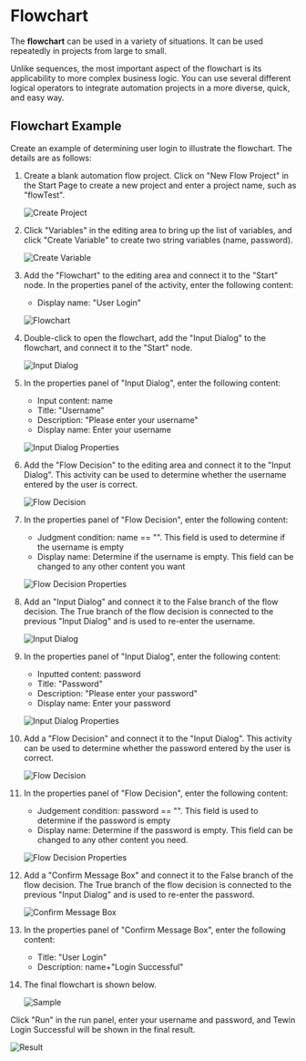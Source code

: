 # Flowchart

The **flowchart** can be used in a variety of situations. It can be used repeatedly in projects from large to small.

Unlike sequences, the most important aspect of the flowchart is its applicability to more complex business logic. You can use several different logical operators to integrate automation projects in a more diverse, quick, and easy way.

## Flowchart Example

Create an example of determining user login to illustrate the flowchart. The details are as follows:

1. Create a blank automation flow project. Click on "New Flow Project" in the Start Page to create a new project and enter a project name, such as "flowTest".
   
    ![Create Project](https://docimages.blob.core.chinacloudapi.cn/images/Studio/typeOfWorkflow/createiteminflow20201019.png)

2. Click "Variables" in the editing area to bring up the list of variables, and click "Create Variable" to create two string variables (name, password).
   
    ![Create Variable](https://docimages.blob.core.chinacloudapi.cn/images/Studio/typeOfWorkflow/flow-createVariables.png)

3. Add the "Flowchart" to the editing area and connect it to the "Start" node. In the properties panel of the activity, enter the following content:
   
   * Display name: "User Login"
   
    ![Flowchart](https://docimages.blob.core.chinacloudapi.cn/images/Studio/typeOfWorkflow/flowchartinitem20201019.png)

4. Double-click to open the flowchart, add the "Input Dialog" to the flowchart, and connect it to the "Start" node.
   
    ![Input Dialog](https://docimages.blob.core.chinacloudapi.cn/images/Studio/typeOfWorkflow/inputboxinflowchart20201019.png)

5. In the properties panel of "Input Dialog", enter the following content:
   
   * Input content: name
   * Title: "Username"
   * Description: "Please enter your username"
   * Display name: Enter your username
   
    ![Input Dialog Properties](https://docimages.blob.core.chinacloudapi.cn/images/Studio/typeOfWorkflow/flow-input1Properties.png)

6. Add the "Flow Decision" to the editing area and connect it to the "Input Dialog". This activity can be used to determine whether the username entered by the user is correct.
   
    ![Flow Decision](https://docimages.blob.core.chinacloudapi.cn/images/Studio/typeOfWorkflow/flowdecisioninflow20201019.png)

7. In the properties panel of "Flow Decision", enter the following content:
   
   * Judgment condition: name == "". This field is used to determine if the username is empty
   * Display name: Determine if the username is empty. This field can be changed to any other content you want
   
    ![Flow Decision Properties](https://docimages.blob.core.chinacloudapi.cn/images/Studio/typeOfWorkflow/flow-decision1Properties.png)

8. Add an "Input Dialog" and connect it to the False branch of the flow decision. The True branch of the flow decision is connected to the previous "Input Dialog" and is used to re-enter the username.
   
    ![Input Dialog](https://docimages.blob.core.chinacloudapi.cn/images/Studio/typeOfWorkflow/inputbox2inflow20201019.png)

9. In the properties panel of "Input Dialog", enter the following content:
   
   * Inputted content: password
   * Title: "Password"
   * Description: "Please enter your password"
   * Display name: Enter your password
   
    ![Input Dialog Properties](https://docimages.blob.core.chinacloudapi.cn/images/Studio/typeOfWorkflow/flow-input2Properties.png)

10. Add a "Flow Decision" and connect it to the "Input Dialog". This activity can be used to determine whether the password entered by the user is correct.
    
    ![Flow Decision](https://docimages.blob.core.chinacloudapi.cn/images/Studio/typeOfWorkflow/decision2inflow20201019.png)

11. In the properties panel of "Flow Decision", enter the following content:
    
    * Judgement condition: password == "". This field is used to determine if the password is empty
    * Display name: Determine if the password is empty. This field can be changed to any other content you need.
    
    ![Flow Decision Properties](https://docimages.blob.core.chinacloudapi.cn/images/Studio/typeOfWorkflow/flow-decision2Properties.png)

12. Add a "Confirm Message Box" and connect it to the False branch of the flow decision. The True branch of the flow decision is connected to the previous "Input Dialog" and is used to re-enter the password.
    
    ![Confirm Message Box](https://docimages.blob.core.chinacloudapi.cn/images/Studio/typeOfWorkflow/comfirmbox2inflow20201019.png)

13. In the properties panel of "Confirm Message Box", enter the following content:
    
    * Title: "User Login"
    * Description: name+"Login Successful"

14. The final flowchart is shown below.
    
    ![Sample](https://docimages.blob.core.chinacloudapi.cn/images/Studio/typeOfWorkflow/flow-example.PNG)

Click "Run" in the run panel, enter your username and password, and Tewin Login Successful will be shown in the final result.

![Result](https://docimages.blob.core.chinacloudapi.cn/images/Studio/typeOfWorkflow/loginsucess20201019.png)
